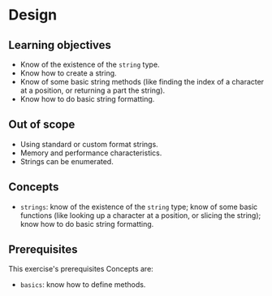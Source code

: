 # Design

## Learning objectives

- Know of the existence of the `string` type.
- Know how to create a string.
- Know of some basic string methods (like finding the index of a character at a position, or returning a part the string).
- Know how to do basic string formatting.

## Out of scope

- Using standard or custom format strings.
- Memory and performance characteristics.
- Strings can be enumerated.

## Concepts

- `strings`: know of the existence of the `string` type; know of some basic functions (like looking up a character at a position, or slicing the string); know how to do basic string formatting.

## Prerequisites

This exercise's prerequisites Concepts are:

- `basics`: know how to define methods.
